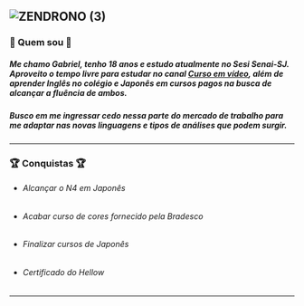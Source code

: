 
![ZENDRONO (3)](https://user-images.githubusercontent.com/102531193/226889297-f4778959-84f6-4c96-8b34-ccd0c7ba1a55.png)
----------------------------------------------------------------------------------------------------------------
### 🤔 Quem sou 🤔
##### Me chamo Gabriel, tenho 18 anos e estudo atualmente no Sesi Senai-SJ. Aproveito o tempo livre para estudar no canal [Curso em vídeo](https://www.youtube.com/c/CursoemV%C3%ADdeo), além de aprender Inglês no colégio e Japonês em cursos pagos na busca de alcançar a fluência de ambos.

##### Busco em me ingressar cedo nessa parte do mercado de trabalho para me adaptar nas novas linguagens e tipos de análises que podem surgir.
----------------------------------------------------------------------------------------------------------------
### 🏆 Conquistas 🏆
* ###### *Alcançar o N4 em Japonês*
* ###### *Acabar curso de cores fornecido pela Bradesco*
* ###### *Finalizar cursos de Japonês*
* ###### *Certificado do Hellow*
----------------------------------------------------------------------------------------------------------------





